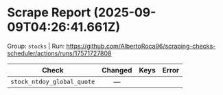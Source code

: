 # Scrape Report (2025-09-09T04:26:41.661Z)

Group: `stocks`  |  Run: https://github.com/AlbertoRoca96/scraping-checks-scheduler/actions/runs/17571727808

| Check | Changed | Keys | Error |
|---|:---:|:--|:--|
| `stock_ntdoy_global_quote` | — |  |  |
